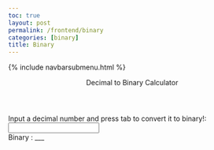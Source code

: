 ```yaml
---
toc: true
layout: post
permalink: /frontend/binary
categories: [binary]
title: Binary 
---
```


{% include navbarsubmenu.html %}

<div class="container bg-primary">
    <header class="pb-3 mb-4 border-bottom border-primary text-dark">
        <span class="fs-4">Decimal to Binary Calculator</span>
    </header>
    <form>
        <div class="form-group row">
            Input a decimal number and press tab to convert it to binary!:
            <div>
                <input onblur="convert()" type="text" name="decimal" id="decimal"/><br>
            </div>
        </div>
        <div class="form-group row">
            Binary : <span id="binary" >___</span>
        </div>
    </form>
</div>

<script>
    function convert(){
        var array = document.getElementsByName('decimal');
        if (array[array.length-1].value.length != 0) {
            var binary = [];
            var decimal = parseInt(array[0].value)
            var rem;
            if (decimal == "0") {
                binary.unshift("0");
            }
            else if(parseInt(array[0].value)) {
                while (decimal != 0){
                    rem = decimal%2;
                    decimal = Math.floor(decimal/2)
                    binary.unshift(rem);
                }
            }
            const final = binary.join('');
            document.getElementById('binary').innerHTML = final;            
        }
        document.getElementById("decimal").focus();
    }

</script>